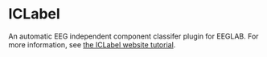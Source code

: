 # ICLabel
An automatic EEG independent component classifer plugin for EEGLAB.
For more information, see [the ICLabel website tutorial](labeling.ucsd.edu/tutorial/about).
